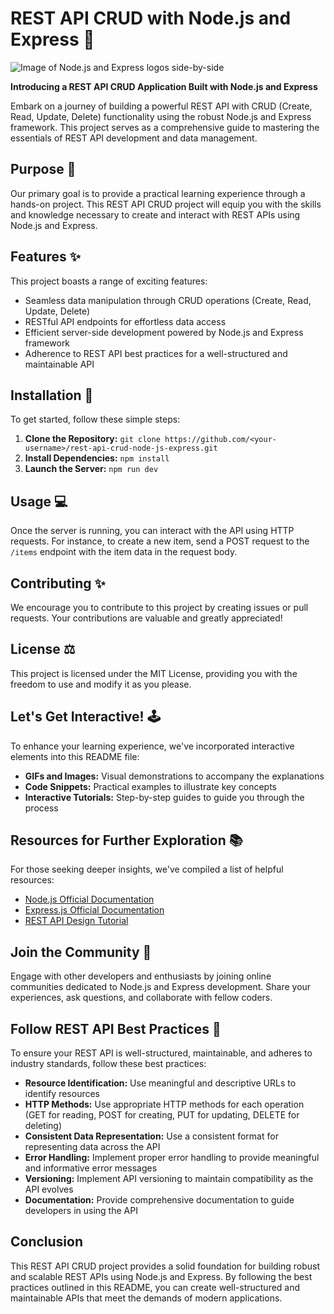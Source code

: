 # REST API CRUD with Node.js and Express 🚀

![Image of Node.js and Express logos side-by-side](https://raw.githubusercontent.com/expressjs/express/master/logo/express.png)

**Introducing a REST API CRUD Application Built with Node.js and Express**

Embark on a journey of building a powerful REST API with CRUD (Create, Read, Update, Delete) functionality using the robust Node.js and Express framework. This project serves as a comprehensive guide to mastering the essentials of REST API development and data management.

## Purpose 🎯

Our primary goal is to provide a practical learning experience through a hands-on project. This REST API CRUD project will equip you with the skills and knowledge necessary to create and interact with REST APIs using Node.js and Express.

## Features ✨

This project boasts a range of exciting features:

- Seamless data manipulation through CRUD operations (Create, Read, Update, Delete)
- RESTful API endpoints for effortless data access
- Efficient server-side development powered by Node.js and Express framework
- Adherence to REST API best practices for a well-structured and maintainable API

## Installation 🔧

To get started, follow these simple steps:

1. **Clone the Repository:** `git clone https://github.com/<your-username>/rest-api-crud-node-js-express.git`
2. **Install Dependencies:** `npm install`
3. **Launch the Server:** `npm run dev`

## Usage 💻

Once the server is running, you can interact with the API using HTTP requests. For instance, to create a new item, send a POST request to the `/items` endpoint with the item data in the request body.

## Contributing ✨

We encourage you to contribute to this project by creating issues or pull requests. Your contributions are valuable and greatly appreciated!

## License ⚖️

This project is licensed under the MIT License, providing you with the freedom to use and modify it as you please.

## Let's Get Interactive! 🕹️

To enhance your learning experience, we've incorporated interactive elements into this README file:

- **GIFs and Images:** Visual demonstrations to accompany the explanations
- **Code Snippets:** Practical examples to illustrate key concepts
- **Interactive Tutorials:** Step-by-step guides to guide you through the process

## Resources for Further Exploration 📚

For those seeking deeper insights, we've compiled a list of helpful resources:

- [Node.js Official Documentation](https://nodejs.org/en/)
- [Express.js Official Documentation](https://github.com/expressjs/express)
- [REST API Design Tutorial](https://dev.to/nataliedeweerd/how-to-use-the-dev-to-api-5gl3)

## Join the Community 🤝

Engage with other developers and enthusiasts by joining online communities dedicated to Node.js and Express development. Share your experiences, ask questions, and collaborate with fellow coders.

## Follow REST API Best Practices 📑

To ensure your REST API is well-structured, maintainable, and adheres to industry standards, follow these best practices:

- **Resource Identification:** Use meaningful and descriptive URLs to identify resources
- **HTTP Methods:** Use appropriate HTTP methods for each operation (GET for reading, POST for creating, PUT for updating, DELETE for deleting)
- **Consistent Data Representation:** Use a consistent format for representing data across the API
- **Error Handling:** Implement proper error handling to provide meaningful and informative error messages
- **Versioning:** Implement API versioning to maintain compatibility as the API evolves
- **Documentation:** Provide comprehensive documentation to guide developers in using the API

## Conclusion

This REST API CRUD project provides a solid foundation for building robust and scalable REST APIs using Node.js and Express. By following the best practices outlined in this README, you can create well-structured and maintainable APIs that meet the demands of modern applications.
